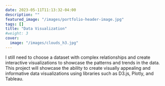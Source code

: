 ```yaml
---
date: 2023-05-11T11:13:32-04:00
description: ""
featured_image: "/images/portfolio-header-image.jpg"
tags: []
title: "Data Visualization"
#weight: 3
cover:
  image: "/images/clouds_h3.jpg"
---
```


I still need to choose a dataset with complex relationships and create interactive visualizations to showcase the patterns and trends in the data. This project will showcase the ability to create visually appealing and informative data visualizations using libraries such as D3.js, Plotly, and Tableau.